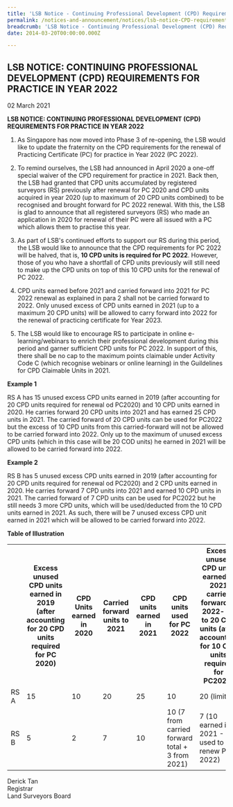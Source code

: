```yaml
---
title: 'LSB Notice - Continuing Professional Development (CPD) Requirements for Practice in Year 2022'
permalink: /notices-and-announcement/notices/lsb-notice-CPD-requirements-for-practice-2022/
breadcrumb: 'LSB Notice - Continuing Professional Development (CPD) Requirements for Practice in Year 2022'
date: 2014-03-20T00:00:00.000Z

---
```



## LSB NOTICE: CONTINUING PROFESSIONAL DEVELOPMENT (CPD) REQUIREMENTS FOR PRACTICE IN YEAR 2022


02 March 2021


**LSB NOTICE: CONTINUING PROFESSIONAL DEVELOPMENT (CPD) REQUIREMENTS FOR PRACTICE IN YEAR 2022** <br>


  1. As Singapore has now moved into Phase 3 of re-opening, the LSB would like to update the fraternity on the CPD requirements for the renewal of Practicing Certificate (PC) for practice in Year 2022 (PC 2022).

2. To remind ourselves, the LSB had announced in April 2020 a one-off special waiver of the CPD requirement for practice in 2021. Back then, the LSB had granted that CPD units accumulated by registered surveyors (RS) previously after renewal for PC 2020 and CPD units acquired in year 2020 (up to maximum of 20 CPD units combined) to be recognised and brought forward for PC 2022 renewal. With this, the LSB is glad to announce that all registered surveyors (RS) who made an application in 2020 for renewal of their PC were all issued with a PC which allows them to practise this year.

3. As part of LSB's continued efforts to support our RS during this period, the LSB would like to announce that the CPD requirements for PC 2022 will be halved, that is, **10 CPD units is required for PC 2022**. However, those of you who have a shortfall of CPD units previously will still need to make up the CPD units on top of this 10 CPD units for the renewal of PC 2022.

4. CPD units earned before 2021 and carried forward into 2021 for PC 2022 renewal as explained in para 2 shall not be carried forward to 2022. Only unused excess of CPD units earned in 2021 (up to a maximum 20 CPD units) will be allowed to carry forward into 2022 for the renewal of practicing certificate for Year 2023.

5. The LSB would like to encourage RS to participate in online e-learning/webinars to enrich their professional development during this period and garner sufficient CPD units for PC 2022. In support of this, there shall be no cap to the maximum points claimable under Activity Code C (which recognise webinars or online learning) in the Guildelines for CPD Claimable Units in 2021.

**Example 1**

RS A has 15 unused excess CPD units earned in 2019 (after accounting for 20 CPD units required for renewal od PC2020) and 10 CPD units earned in 2020. He carries forward 20 CPD units into 2021 and has earned 25 CPD units in 2021. The carried forward of 20 CPD units can be used for PC2022 but the excess of 10 CPD units from this carried-forward will not be allowed to be carried forward into 2022. Only up to the maximum of unused excess CPD units (which in this case will be 20 COD units) he earned in 2021 will be allowed to be carried forward into 2022.

**Example 2**

RS B has 5 unused excess CPD units earned in 2019 (after accounting for 20 CPD units required for renewal od PC2020) and 2 CPD units earned in 2020. He carries forward 7 CPD units into 2021 and earned 10 CPD units in 2021. The carried forward of 7 CPD units can be used for PC2022 but he still needs 3 more CPD units, which will be used/deducted from the 10 CPD units earned in 2021. As such, there will be 7 unused excess CPD unit earned in 2021 which will be allowed to be carried forward into 2022.

**Table of Illustration**

<table>
  <tr>
    <th></th>
    <th>Excess unused CPD units earned in 2019 (after accounting for 20 CPD units required for PC 2020)</th>
    <th>CPD Units earned in 2020</th>
    <th>Carried forward units to 2021</th>
    <th>CPD units earned in 2021</th>
    <th>CPD units used for PC 2022</th>
    <th>Excess unused CPD units earned in 2021 carried forward to 2022- up to 20 CPD units (after accounting for 10 CPD units required for PC2022)</th>
  </tr>
  <tr>
    <td>RS A </td>
    <td>15</td>
    <td>10</td>
    <td>20</td>
    <td>25</td>
    <td>10</td>
    <td>20 (limit)</td>
   </tr>
   <tr>
    <td>RS B </td>
    <td>5</td>
    <td>2</td>
    <td>7</td>
    <td>10</td>
    <td>10 (7 from carried forward total + 3 from 2021)</td>
    <td>7 (10 earned in 2021 - 3 used to renew PC 2022)</td>
    
  </tr>
</table>





Derick Tan <br>
Registrar <br>
Land Surveyors Board <br>
